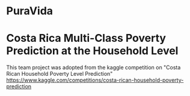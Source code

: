 # PuraVida
# Costa Rica Multi-Class Poverty Prediction at the Household Level

This team project was adopted from the kaggle competition on "Costa Rican Household Poverty Level Prediction"
https://www.kaggle.com/competitions/costa-rican-household-poverty-prediction


